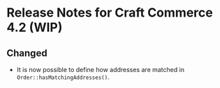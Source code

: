 # Release Notes for Craft Commerce 4.2 (WIP)

## Changed
- It is now possible to define how addresses are matched in `Order::hasMatchingAddresses()`.
